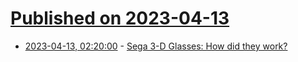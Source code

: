 # [Published on 2023-04-13](index.md)

* [2023-04-13, 02:20:00](https://lobste.rs/s/xtimhn/sega_3_d_glasses_how_did_they_work) - [Sega 3-D Glasses: How did they work?](https://nicole.express/2023/the-third-dimension-and-the-eight-bits.html)
